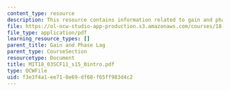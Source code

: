 ```yaml
---
content_type: resource
description: This resource contains information related to gain and phase log.
file: https://ol-ocw-studio-app-production.s3.amazonaws.com/courses/18-03sc-differential-equations-fall-2011/f3e3f4a1ee718e69df68f65ff983d4c2_MIT18_03SCF11_s15_0intro.pdf
file_type: application/pdf
learning_resource_types: []
parent_title: Gain and Phase Lag
parent_type: CourseSection
resourcetype: Document
title: MIT18_03SCF11_s15_0intro.pdf
type: OCWFile
uid: f3e3f4a1-ee71-8e69-df68-f65ff983d4c2
---
```

